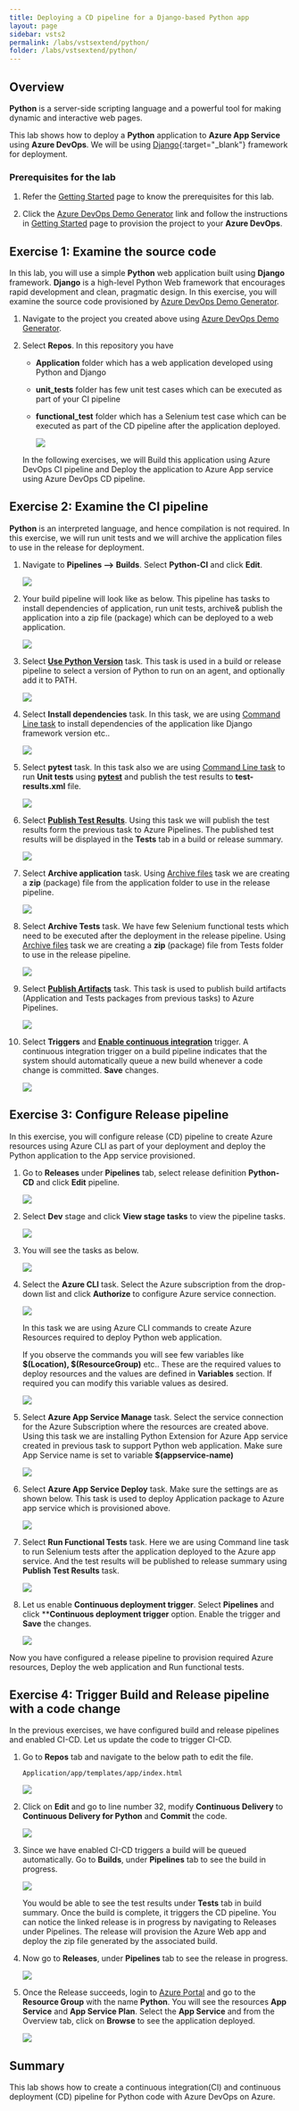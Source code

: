 ```yaml
---
title: Deploying a CD pipeline for a Django-based Python app
layout: page
sidebar: vsts2
permalink: /labs/vstsextend/python/
folder: /labs/vstsextend/python/
---
```

<div class="rw-ui-container"></div>

## Overview

**Python** is a server-side scripting language and a powerful tool for making dynamic and interactive web pages.

This lab shows how to deploy a **Python** application to **Azure App Service** using **Azure DevOps**. We will be using [Django](https://www.djangoproject.com/){:target="_blank"} framework for deployment.

### Prerequisites for the lab

1. Refer the [Getting Started](../Setup/) page to know the prerequisites for this lab.

1. Click the [Azure DevOps Demo Generator](https://azuredevopsdemogenerator.azurewebsites.net/?Name=Python&TemplateId=77369) link and follow the instructions in [Getting Started](../Setup/) page to provision the project to your **Azure DevOps**.

## Exercise 1: Examine the source code

In this lab, you will use a simple **Python** web application built using **Django** framework. **Django** is a high-level Python Web framework that encourages rapid development and clean, pragmatic design. 
In this exercise, you will examine the source code provisioned by [Azure DevOps Demo Generator](https://azuredevopsdemogenerator.azurewebsites.net/?Name=Python&TemplateId=77369).

1. Navigate to the project you created above using [Azure DevOps Demo Generator](https://azuredevopsdemogenerator.azurewebsites.net/?Name=Python&TemplateId=77369).

1. Select **Repos**. In this repository you have 

   * **Application** folder which has a web application developed using Python and Django
   * **unit_tests** folder has few unit test cases which can be executed as part of your CI pipeline
   * **functional_test** folder which has a Selenium test case which can be executed as part of the CD pipeline after the application deployed.

     ![](images/sourcecode.png)

   In the following exercises, we will Build this application using Azure DevOps CI pipeline and Deploy the application to Azure App service using Azure DevOps CD pipeline.

## Exercise 2: Examine the CI pipeline

**Python** is an interpreted language, and hence compilation is not required. In this exercise, we will run unit tests and we will archive the application files to use in the release for deployment.

1. Navigate to **Pipelines –> Builds**. Select **Python-CI** and click **Edit**.

    ![](images/python-ci-edit.png)

1. Your build pipeline will look like as below. This pipeline has tasks to install dependencies of application, run unit tests, archive& publish the application into a zip file (package) which can be deployed to a web application.

     ![](images/ci-pipeline.png)

1. Select **[Use Python Version](https://docs.microsoft.com/en-us/azure/devops/pipelines/tasks/tool/use-python-version?view=vsts)** task. This task is used in a build or release pipeline to select a version of Python to run on an agent, and optionally add it to PATH.
   
      ![](images/python-version.png)

1. Select **Install dependencies** task. In this task, we are using [Command Line task](https://docs.microsoft.com/en-us/azure/devops/pipelines/tasks/utility/command-line?view=vsts&tabs=yaml) to install dependencies of the application like Django framework version etc..

   ![](images/install-dependencies.png)

1. Select **pytest** task. In this task also we are using [Command Line task](https://docs.microsoft.com/en-us/azure/devops/pipelines/tasks/utility/command-line?view=vsts&tabs=yaml) to run **Unit tests** using **[pytest](https://docs.pytest.org/en/latest/)** and publish the test results to **test-results.xml** file.
  
    ![](images/pytest.png)

1. Select **[Publish Test Results](https://docs.microsoft.com/en-us/azure/devops/pipelines/tasks/test/publish-test-results?view=vsts&tabs=yaml)**. Using this task we will publish the test results form the previous task to Azure Pipelines. The published test results will be displayed in the **Tests** tab in a build or release summary.


   ![](images/publish-testresults.png)

1. Select **Archive application** task. Using [Archive files](https://docs.microsoft.com/en-us/azure/devops/pipelines/tasks/utility/archive-files?view=vsts) task we are creating a **zip** (package) file from the application folder to use in the release pipeline.

     ![](images/archive-application.png)

1. Select **Archive Tests** task. We have few Selenium functional tests which need to be executed after the deployment in the release pipeline. Using [Archive files](https://docs.microsoft.com/en-us/azure/devops/pipelines/tasks/utility/archive-files?view=vsts) task we are creating a **zip** (package) file from Tests folder to use in the release pipeline.

     ![](images/archive-tests.png)

1. Select **[Publish Artifacts](https://docs.microsoft.com/en-us/azure/devops/pipelines/tasks/utility/publish-build-artifacts?view=vsts)** task. This task is used to publish build artifacts (Application and Tests packages from previous tasks) to Azure Pipelines.

   ![](images/publish_artifact.png)

1. Select **Triggers** and **[Enable continuous integration](https://docs.microsoft.com/en-us/azure/devops/pipelines/get-started-designer?view=vsts&tabs=new-nav#enable-continuous-integration-ci)** trigger. A continuous integration trigger on a build pipeline indicates that the system should automatically queue a new build whenever a code change is committed. **Save** changes.

   ![](images/enable-ci.png)

## Exercise 3: Configure Release pipeline

In this exercise, you will configure release (CD) pipeline to create Azure resources using Azure CLI  as part of your deployment and deploy the Python application to the App service provisioned.

1. Go to **Releases** under **Pipelines** tab, select release definition **Python-CD** and click **Edit** pipeline.
   
   ![](images/python-cd-edit.png)

1. Select **Dev** stage and click **View stage tasks** to view the pipeline tasks.

   ![](images/view-tasks.png)

1. You will see the tasks as below.

   
   ![](images/cd-tasks.png)

1. Select the **Azure CLI** task. Select the Azure subscription from the drop-down list and click **Authorize** to configure Azure service connection. 

    ![](images/azure-cli.png)

   In this task we are using Azure CLI commands to create Azure Resources required to deploy Python web application.

   If you observe the commands you will see few variables like **$(Location), $(ResourceGroup)** etc.. These are the required values to deploy resources and the values are defined in **Variables** section. If required you can modify this variable values as desired.
      
    ![](images/variables.png)

1. Select **Azure App Service Manage** task. Select the service connection for the Azure Subscription where the resources are created above. Using this task we are installing Python Extension for Azure App service created in previous task to support Python web application. Make sure App Service name is set to variable **$(appservice-name)**

    ![](images/install-python-extension.png)

1. Select **Azure App Service Deploy** task. Make sure the settings are as shown below. This task is used to deploy Application package to Azure app service which is provisioned above.

    ![](images/azure-appservice-deploy.png)

1. Select **Run Functional Tests** task. Here we are using Command line task to run Selenium tests after the application deployed to the Azure app service. And the test results will be published to release summary using **Publish Test Results** task.

    ![](images/run-functionaltests.png)

1. Let us enable **Continuous deployment trigger**. Select **Pipelines** and click ****Continuous deployment trigger** option. Enable the trigger and **Save** the changes.
    
      ![](images/enable-cd.png)

 Now you have configured a release pipeline to provision required Azure resources, Deploy the web application and Run functional tests. 

## Exercise 4: Trigger Build and Release pipeline with a code change

   In the previous exercises, we have configured build and release pipelines and enabled CI-CD. Let us update the code to trigger CI-CD.

1. Go to **Repos** tab and navigate to the below path to edit the file.

   `Application/app/templates/app/index.html`

     ![](images/edit-code.png)

 1. Click on **Edit** and go to line number 32, modify **Continuous Delivery** to **Continuous Delivery for Python** and **Commit** the code.
    
     ![](images/commit_code.png)

 1. Since we have enabled CI-CD triggers a build will be queued automatically. Go to **Builds**, under **Pipelines** tab to see the build in progress.

     ![](images/build-progress.gif)
  
    You would be able to see the test results under **Tests** tab in build summary. Once the build is complete, it triggers the CD pipeline. You can notice the linked release is in progress by navigating to Releases under Pipelines. The release will provision the Azure Web app and deploy the zip file generated by the associated build.

1. Now go to **Releases**, under **Pipelines** tab to see the release in progress.

     ![](images/release-progress.gif)

1. Once the Release succeeds, login to [Azure Portal](https://portal.azure.com) and go to the **Resource Group** with the name **Python**. You will see the resources **App Service** and **App Service Plan**.
Select the **App Service** and from the Overview tab, click on **Browse** to see the application deployed.

     ![](images/release-output.gif)


## Summary

This lab shows how to create a continuous integration(CI) and continuous deployment (CD) pipeline for Python code with Azure DevOps on Azure.
